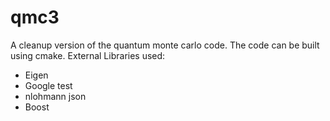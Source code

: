 # qmc3 
A cleanup version of the quantum monte carlo code.
The code can be built using cmake. 
External Libraries used: 
- Eigen
- Google test
- nlohmann json
- Boost
